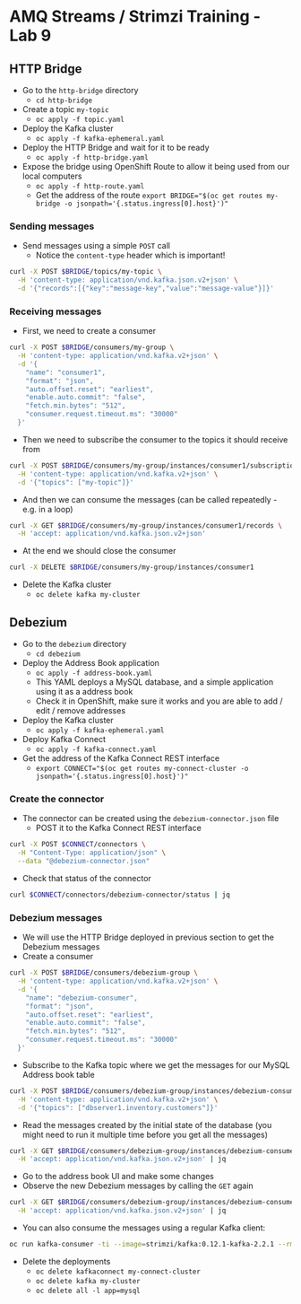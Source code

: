 # AMQ Streams / Strimzi Training - Lab 9

## HTTP Bridge

* Go to the `http-bridge` directory
  * `cd http-bridge`
* Create a topic `my-topic`
  * `oc apply -f topic.yaml`
* Deploy the Kafka cluster
  * `oc apply -f kafka-ephemeral.yaml`
* Deploy the HTTP Bridge and wait for it to be ready
  * `oc apply -f http-bridge.yaml`
* Expose the bridge using OpenShift Route to allow it being used from our local computers
  * `oc apply -f http-route.yaml`
  * Get the address of the route `export BRIDGE="$(oc get routes my-bridge -o jsonpath='{.status.ingress[0].host}')"`

### Sending messages

* Send messages using a simple `POST` call
  * Notice the `content-type` header which is important!
```sh
curl -X POST $BRIDGE/topics/my-topic \
  -H 'content-type: application/vnd.kafka.json.v2+json' \
  -d '{"records":[{"key":"message-key","value":"message-value"}]}'
```

### Receiving messages

* First, we need to create a consumer
```sh
curl -X POST $BRIDGE/consumers/my-group \
  -H 'content-type: application/vnd.kafka.v2+json' \
  -d '{
    "name": "consumer1",
    "format": "json",
    "auto.offset.reset": "earliest",
    "enable.auto.commit": "false",
    "fetch.min.bytes": "512",
    "consumer.request.timeout.ms": "30000"
  }'
```

* Then we need to subscribe the consumer to the topics it should receive from
```sh
curl -X POST $BRIDGE/consumers/my-group/instances/consumer1/subscription \
  -H 'content-type: application/vnd.kafka.v2+json' \
  -d '{"topics": ["my-topic"]}'
```

* And then we can consume the messages (can be called repeatedly - e.g. in a loop)
```sh
curl -X GET $BRIDGE/consumers/my-group/instances/consumer1/records \
  -H 'accept: application/vnd.kafka.json.v2+json'
```

* At the end we should close the consumer
```sh
curl -X DELETE $BRIDGE/consumers/my-group/instances/consumer1
```

* Delete the Kafka cluster
  * `oc delete kafka my-cluster`

## Debezium

* Go to the `debezium` directory
  * `cd debezium`
* Deploy the Address Book application
  * `oc apply -f address-book.yaml`
  * This YAML deploys a MySQL database, and a simple application using it as a address book
  * Check it in OpenShift, make sure it works and you are able to add / edit / remove addresses
* Deploy the Kafka cluster
  * `oc apply -f kafka-ephemeral.yaml`
* Deploy Kafka Connect
  * `oc apply -f kafka-connect.yaml`
* Get the address of the Kafka Connect REST interface
  * `export CONNECT="$(oc get routes my-connect-cluster -o jsonpath='{.status.ingress[0].host}')"`

### Create the connector

* The connector can be created using the `debezium-connector.json` file
  * POST it to the Kafka Connect REST interface
```sh
curl -X POST $CONNECT/connectors \
  -H "Content-Type: application/json" \
  --data "@debezium-connector.json"
```
* Check that status of the connector
```sh
curl $CONNECT/connectors/debezium-connector/status | jq
```

### Debezium messages

* We will use the HTTP Bridge deployed in previous section to get the Debezium messages
* Create a consumer
```sh
curl -X POST $BRIDGE/consumers/debezium-group \
  -H 'content-type: application/vnd.kafka.v2+json' \
  -d '{
    "name": "debezium-consumer",
    "format": "json",
    "auto.offset.reset": "earliest",
    "enable.auto.commit": "false",
    "fetch.min.bytes": "512",
    "consumer.request.timeout.ms": "30000"
  }'
```
* Subscribe to the Kafka topic where we get the messages for our MySQL Address book table
```sh
curl -X POST $BRIDGE/consumers/debezium-group/instances/debezium-consumer/subscription \
  -H 'content-type: application/vnd.kafka.v2+json' \
  -d '{"topics": ["dbserver1.inventory.customers"]}'
```
* Read the messages created by the initial state of the database (you might need to run it multiple time before you get all the messages)
```sh
curl -X GET $BRIDGE/consumers/debezium-group/instances/debezium-consumer/records \
  -H 'accept: application/vnd.kafka.json.v2+json' | jq
```
* Go to the address book UI and make some changes
* Observe the new Debezium messages by calling the `GET` again
```sh
curl -X GET $BRIDGE/consumers/debezium-group/instances/debezium-consumer/records \
  -H 'accept: application/vnd.kafka.json.v2+json' | jq
```
* You can also consume the messages using a regular Kafka client:
```sh
oc run kafka-consumer -ti --image=strimzi/kafka:0.12.1-kafka-2.2.1 --rm=true --restart=Never -- bin/kafka-console-consumer.sh --bootstrap-server my-cluster-kafka-bootstrap:9092 --topic dbserver1.inventory.customers --from-beginning --property print.key=true --property key.separator=" - "
```

* Delete the deployments
  * `oc delete kafkaconnect my-connect-cluster`
  * `oc delete kafka my-cluster`
  * `oc delete all -l app=mysql`
